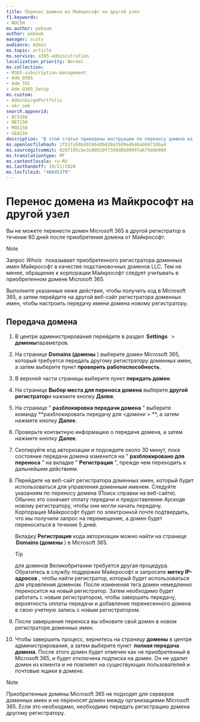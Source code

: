 ```yaml
---
title: Перенос домена из Майкрософт на другой узел
f1.keywords:
- NOCSH
ms.author: pebaum
author: pebaum
manager: scotv
audience: Admin
ms.topic: article
ms.service: o365-administration
localization_priority: Normal
ms.collection:
- M365-subscription-management
- Adm_O365
- Adm_TOC
- Adm_O365_Setup
ms.custom:
- AdminSurgePortfolio
- okr_smb
search.appverid:
- BCS160
- MET150
- MOE150
- GEA150
description: 'В этой статье приведены инструкции по переносу домена из Майкрософт в другой регистратор. '
ms.openlocfilehash: 1fb1fa50bd919bddb620a39d9edb46abb6710ba4
ms.sourcegitcommit: 628f195cbe3c00910f7350d8b09997a675dde989
ms.translationtype: MT
ms.contentlocale: ru-RU
ms.lasthandoff: 10/21/2020
ms.locfileid: "48645279"
---
```

# <a name="transfer-a-domain-from-microsoft-to-another-host"></a>Перенос домена из Майкрософт на другой узел

Вы не можете перенести домен Microsoft 365 в другой регистратор в течение 60 дней после приобретения домена от Майкрософт.

> [!NOTE]
> Запрос _Whois_   показывает приобретенного регистратора доменных имен Майкрософт в качестве подстановочных доменов LLC. Тем не менее, обращение к корпорации Майкрософт следует учитывать в приобретенном домене Microsoft 365.

Выполните указанные ниже действия, чтобы получить код в Microsoft 365, а затем перейдите на другой веб-сайт регистратора доменных имен, чтобы настроить передачу имени домена новому регистратору.

## <a name="transfer-a-domain"></a>Передача домена

1. В центре администрирования перейдите в раздел  **Settings**   >  **домены**параметров.

2. На странице **Domains (домены** ) выберите домен Microsoft 365, который требуется передать другому регистратору доменных имен, а затем выберите пункт **проверить работоспособность**.

3. В верхней части страницы выберите пункт **передать домен**.

4. На странице **Выбор места для переноса домена** выберите **другой регистратор**и нажмите кнопку **Далее**.

5. На странице " **разблокировка передачи домена** " выберите команду **разблокировать передачу для <_домене_ > **, а затем нажмите кнопку **Далее**.

6. Проверьте контактную информацию о передаче домена, а затем нажмите кнопку **Далее**.

7. Скопируйте код авторизации и подождите около 30 минут, пока состояние передачи домена изменится на " **разблокировано для переноса** " на вкладке " **Регистрация** ", прежде чем переходить к дальнейшим действиям.

8. Перейдите на веб-сайт регистратора доменных имен, который будет использоваться для управления доменным именем. Следуйте указаниям по переносу домена (Поиск справки на веб-сайте). Обычно это означает оплату передачи и предоставление Аускоде новому регистратору, чтобы они могли начать передачу. Корпорация Майкрософт будет по электронной почте подтвердить, что мы получили запрос на перемещение, а домен будет переноситься в течение 5 дней.

    Вкладку **Регистрация** кода авторизации можно найти на странице  **Domains (домены** ) в Microsoft 365.
    
    > [!TIP]
    > для доменов Великобритании требуется другая процедура. Обратитесь в службу поддержки Майкрософт и запросите **метку IP-адресов** , чтобы найти регистратор, который будет использоваться для управления доменом. После изменения тега домен немедленно переносится на новый регистратор. Затем необходимо будет работать с новым регистратором, чтобы завершить передачу, вероятность оплаты передачи и добавление перенесенного домена в свою учетную запись с новым регистратором.

9. После завершения переноса вы обновите свой домен в новом регистраторе доменных имен.

10. Чтобы завершить процесс, вернитесь на страницу **домены** в центре администрирования, а затем выберите пункт  **полная передача домена**. После этого домен будет отмечен как не приобретенный в Microsoft 365, и будет отключена подписка на домен. Он не удалит домен из клиента и не повлияет на существующих пользователей и почтовые ящики в домене.

> [!NOTE]
> Приобретенные домены Microsoft 365 не подходят для серверов доменных имен и не переносят домен между организациями Microsoft 365. Если это необходимо, необходимо передать регистрацию домена другому регистратору.
